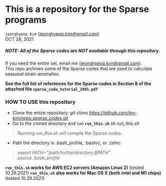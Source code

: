 # This is a repository for the Sparse programs
`jeonghyeop Kim` (jeonghyeop.kim@gmail.com) \
OCT 28, 2021

##### NOTE: All of the Sparse codes are NOT available through this repository.
 If you need the entire set, email me (jeonghyeop.kim@gmail.com). \
 This repo archives some of the Sparse codes that are used to calculate seasonal strain anomalies.

**See the full list of references for the Sparse codes in Section 8 of the attached file `sparse_code_tutorial_2001.pdf`**


### HOW TO USE this repository 

- Clone the entire repository: *git clone https://github.com/jey-kim/repo_sparse_codes.git* 
- Go to the cloned directory and run **`run_this.sh`** *sh run_this.sh* 
>    Running run_this.sh will compile the Sparse codes.
- Path the directory in .bash_profile, .bashrc, or .zshrc
>    *export PATH="/path/to/the/directory:$PATH"*    
>    *source .bash_profile* 


**`run_this.sh` works for AWS EC2 servers (Amazon Linux 2)** (tested 10.29.2021)
**`run_this.sh` also works for Mac OS X (both intel and M1 chips)** (tested 10.29.2021)
